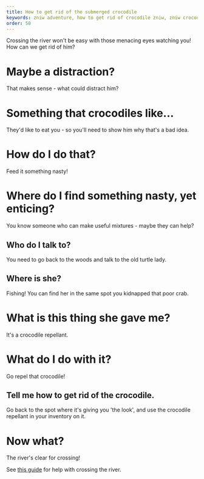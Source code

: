 ```yaml
---
title: How to get rid of the submerged crocodile
keywords: zniw adventure, how to get rid of crocodile zniw, zniw crocodile bait
order: 50
---
```


Crossing the river won't be easy with those menacing eyes watching you! How can we get rid of him?

# Maybe a distraction?
That makes sense - what could distract him?

# Something that crocodiles like...
They'd like to eat you - so you'll need to show him why that's a bad idea.

# How do I do that?
Feed it something nasty!

# Where do I find something nasty, yet enticing?
You know someone who can make useful mixtures - maybe they can help?

## Who do I talk to?
You need to go back to the woods and talk to the old turtle lady.

## Where is she?
Fishing! You can find her in the same spot you kidnapped that poor crab.

# What is this thing she gave me?
It's a crocodile repellant.

# What do I do with it?
Go repel that crocodile!

## Tell me how to get rid of the crocodile.
Go back to the spot where it's giving you 'the look', and use the crocodile repellant in your inventory on it.

# Now what?
The river's clear for crossing!

See [this guide](logs.md) for help with crossing the river.